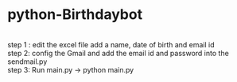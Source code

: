 # python-Birthdaybot

<br>step 1 :
     edit the excel file
     add a name, date of birth and email id 
<br>step 2:
    config the Gmail and add the email id and password into the sendmail.py
<br>step 3:
    Run main.py
 -> python main.py 


